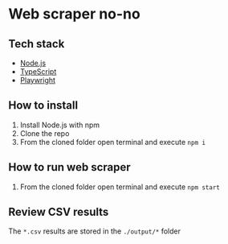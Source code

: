 # Web scraper no-no

## Tech stack
* [Node.js](https://nodejs.org/en/)
* [TypeScript](https://www.typescriptlang.org/)
* [Playwright](https://playwright.dev/docs/api/class-playwright)

## How to install
1. Install Node.js with npm
2. Clone the repo
3. From the cloned folder open terminal and execute `npm i`

## How to run web scraper
1. From the cloned folder open terminal and execute `npm start`

## Review CSV results
The `*.csv` results are stored in the `./output/*` folder
